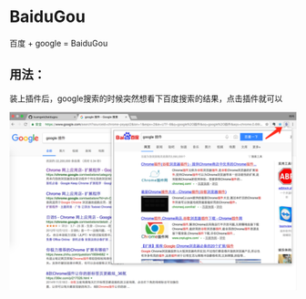 # BaiduGou
百度 + google = BaiduGou

## 用法：
装上插件后，google搜索的时候突然想看下百度搜索的结果，点击插件就可以

![demo pic](https://github.com/kuangwk/baidugou/blob/master/res/demo.png?raw=true)


